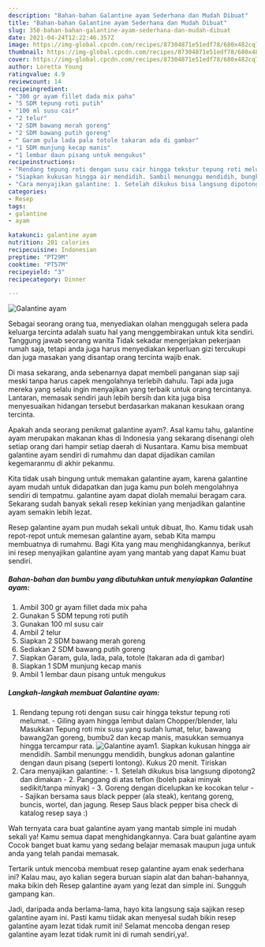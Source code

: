 ```yaml
---
description: "Bahan-bahan Galantine ayam Sederhana dan Mudah Dibuat"
title: "Bahan-bahan Galantine ayam Sederhana dan Mudah Dibuat"
slug: 350-bahan-bahan-galantine-ayam-sederhana-dan-mudah-dibuat
date: 2021-04-24T12:22:46.357Z
image: https://img-global.cpcdn.com/recipes/87304871e51edf78/680x482cq70/galantine-ayam-foto-resep-utama.jpg
thumbnail: https://img-global.cpcdn.com/recipes/87304871e51edf78/680x482cq70/galantine-ayam-foto-resep-utama.jpg
cover: https://img-global.cpcdn.com/recipes/87304871e51edf78/680x482cq70/galantine-ayam-foto-resep-utama.jpg
author: Loretta Young
ratingvalue: 4.9
reviewcount: 14
recipeingredient:
- "300 gr ayam fillet dada mix paha"
- "5 SDM tepung roti putih"
- "100 ml susu cair"
- "2 telur"
- "2 SDM bawang merah goreng"
- "2 SDM bawang putih goreng"
- " Garam gula lada pala totole takaran ada di gambar"
- "1 SDM munjung kecap manis"
- "1 lembar daun pisang untuk mengukus"
recipeinstructions:
- "Rendang tepung roti dengan susu cair hingga tekstur tepung roti melumat. Giling ayam hingga lembut dalam Chopper/blender, lalu Masukkan Tepung roti mix susu yang sudah lumat, telur, bawang bawang2an goreng, bumbu2 dan kecap manis, masukkan semuanya hingga tercampur rata."
- "Siapkan kukusan hingga air mendidih. Sambil menunggu mendidih, bungkus adonan galantine dengan daun pisang (seperti lontong). Kukus 20 menit. Tiriskan"
- "Cara menyajikan galantine: 1. Setelah dikukus bisa langsung dipotong2 dan dimakan 2. Panggang di atas teflon (boleh pakai minyak sedikit/tanpa minyak) 3. Goreng dengan dicelupkan ke kocokan telur  Sajikan bersama saus black pepper (ala steak), kentang goreng, buncis, wortel, dan jagung. Resep Saus black pepper bisa check di katalog resep saya :)"
categories:
- Resep
tags:
- galantine
- ayam

katakunci: galantine ayam 
nutrition: 201 calories
recipecuisine: Indonesian
preptime: "PT29M"
cooktime: "PT57M"
recipeyield: "3"
recipecategory: Dinner

---
```



![Galantine ayam](https://img-global.cpcdn.com/recipes/87304871e51edf78/680x482cq70/galantine-ayam-foto-resep-utama.jpg)

Sebagai seorang orang tua, menyediakan olahan menggugah selera pada keluarga tercinta adalah suatu hal yang menggembirakan untuk kita sendiri. Tanggung jawab seorang  wanita Tidak sekadar mengerjakan pekerjaan rumah saja, tetapi anda juga harus menyediakan keperluan gizi tercukupi dan juga masakan yang disantap orang tercinta wajib enak.

Di masa  sekarang, anda sebenarnya dapat membeli panganan siap saji meski tanpa harus capek mengolahnya terlebih dahulu. Tapi ada juga mereka yang selalu ingin menyajikan yang terbaik untuk orang tercintanya. Lantaran, memasak sendiri jauh lebih bersih dan kita juga bisa menyesuaikan hidangan tersebut berdasarkan makanan kesukaan orang tercinta. 



Apakah anda seorang penikmat galantine ayam?. Asal kamu tahu, galantine ayam merupakan makanan khas di Indonesia yang sekarang disenangi oleh setiap orang dari hampir setiap daerah di Nusantara. Kamu bisa membuat galantine ayam sendiri di rumahmu dan dapat dijadikan camilan kegemaranmu di akhir pekanmu.

Kita tidak usah bingung untuk memakan galantine ayam, karena galantine ayam mudah untuk didapatkan dan juga kamu pun boleh mengolahnya sendiri di tempatmu. galantine ayam dapat diolah memalui beragam cara. Sekarang sudah banyak sekali resep kekinian yang menjadikan galantine ayam semakin lebih lezat.

Resep galantine ayam pun mudah sekali untuk dibuat, lho. Kamu tidak usah repot-repot untuk memesan galantine ayam, sebab Kita mampu membuatnya di rumahmu. Bagi Kita yang mau menghidangkannya, berikut ini resep menyajikan galantine ayam yang mantab yang dapat Kamu buat sendiri.

<!--inarticleads1-->

##### Bahan-bahan dan bumbu yang dibutuhkan untuk menyiapkan Galantine ayam:

1. Ambil 300 gr ayam fillet dada mix paha
1. Gunakan 5 SDM tepung roti putih
1. Gunakan 100 ml susu cair
1. Ambil 2 telur
1. Siapkan 2 SDM bawang merah goreng
1. Sediakan 2 SDM bawang putih goreng
1. Siapkan  Garam, gula, lada, pala, totole (takaran ada di gambar)
1. Siapkan 1 SDM munjung kecap manis
1. Ambil 1 lembar daun pisang untuk mengukus




<!--inarticleads2-->

##### Langkah-langkah membuat Galantine ayam:

1. Rendang tepung roti dengan susu cair hingga tekstur tepung roti melumat. - Giling ayam hingga lembut dalam Chopper/blender, lalu Masukkan Tepung roti mix susu yang sudah lumat, telur, bawang bawang2an goreng, bumbu2 dan kecap manis, masukkan semuanya hingga tercampur rata.
<img src="https://img-global.cpcdn.com/steps/143e7570d1ece820/160x128cq70/galantine-ayam-langkah-memasak-1-foto.jpg" alt="Galantine ayam">1. Siapkan kukusan hingga air mendidih. Sambil menunggu mendidih, bungkus adonan galantine dengan daun pisang (seperti lontong). Kukus 20 menit. Tiriskan
1. Cara menyajikan galantine: - 1. Setelah dikukus bisa langsung dipotong2 dan dimakan - 2. Panggang di atas teflon (boleh pakai minyak sedikit/tanpa minyak) - 3. Goreng dengan dicelupkan ke kocokan telur -  - Sajikan bersama saus black pepper (ala steak), kentang goreng, buncis, wortel, dan jagung. Resep Saus black pepper bisa check di katalog resep saya :)




Wah ternyata cara buat galantine ayam yang mantab simple ini mudah sekali ya! Kamu semua dapat menghidangkannya. Cara buat galantine ayam Cocok banget buat kamu yang sedang belajar memasak maupun juga untuk anda yang telah pandai memasak.

Tertarik untuk mencoba membuat resep galantine ayam enak sederhana ini? Kalau mau, ayo kalian segera buruan siapin alat dan bahan-bahannya, maka bikin deh Resep galantine ayam yang lezat dan simple ini. Sungguh gampang kan. 

Jadi, daripada anda berlama-lama, hayo kita langsung saja sajikan resep galantine ayam ini. Pasti kamu tiidak akan menyesal sudah bikin resep galantine ayam lezat tidak rumit ini! Selamat mencoba dengan resep galantine ayam lezat tidak rumit ini di rumah sendiri,ya!.

